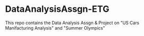 # DataAnalysisAssgn-ETG
This repo contains the Data Analysis Assgn &amp; Project on "US Cars Manifacturing Analysis" and "Summer Olympics" 
